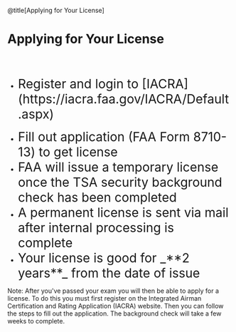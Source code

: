 <div class="slide-bg-style-left"></div><div class="slide-bg-style-right"></div>

@title[Applying for Your License]

# Applying for Your License

<br>

<ul>
  <br>
  <li class="fragment"><span style="font-size: 28px;">Register and login to [IACRA](https://iacra.faa.gov/IACRA/Default.aspx)</span></li>
  <br>
  <li class="fragment"><span style="font-size: 28px;">Fill out application (FAA Form 8710-13) to get license</span></li>
  <li class="fragment"><span style="font-size: 28px;">FAA will issue a temporary license once the TSA security background check has been completed</span></li>
  <li class="fragment"><span style="font-size: 28px;">A permanent license is sent via mail after internal processing is complete</span></li>
  <li class="fragment"><span style="font-size: 28px;">Your license is good for _**2 years**_ from the date of issue</span></li>
</ul>


Note:
After you've passed your exam you will then be able to apply for a license. To do this you must first register on the Integrated Airman Certification and Rating Application (IACRA) website. Then you can follow the steps to fill out the application. The background check will take a few weeks to complete.
